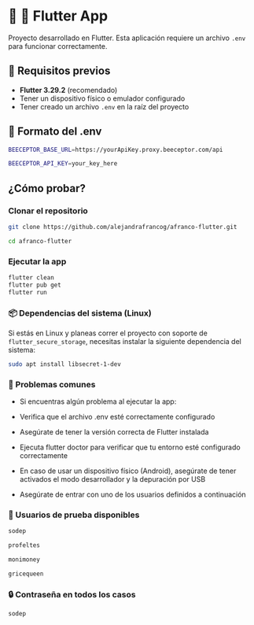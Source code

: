 # 📱 📰 Flutter App

Proyecto desarrollado en Flutter. Esta aplicación requiere un archivo `.env` para funcionar correctamente.

## 🚀 Requisitos previos

- **Flutter 3.29.2** (recomendado)
- Tener un dispositivo físico o emulador configurado
- Tener creado un archivo `.env` en la raíz del proyecto

## 📝 Formato del .env

```bash
BEECEPTOR_BASE_URL=https://yourApiKey.proxy.beeceptor.com/api

BEECEPTOR_API_KEY=your_key_here
```

## ¿Cómo probar?

### Clonar el repositorio

```bash
git clone https://github.com/alejandrafrancog/afranco-flutter.git

cd afranco-flutter

```
### Ejecutar la app
```bash
flutter clean
flutter pub get
flutter run
```
### 📦 Dependencias del sistema (Linux)

Si estás en Linux y planeas correr el proyecto con soporte de `flutter_secure_storage`, necesitas instalar la siguiente dependencia del sistema:

```bash
sudo apt install libsecret-1-dev
```

### 🔧 Problemas comunes
- Si encuentras algún problema al ejecutar la app:

- Verifica que el archivo .env esté correctamente configurado

- Asegúrate de tener la versión correcta de Flutter instalada

- Ejecuta flutter doctor para verificar que tu entorno esté configurado correctamente

- En caso de usar un dispositivo físico (Android), asegúrate de tener activados
el modo desarrollador y la depuración por USB

- Asegúrate de entrar con uno de los usuarios definidos a continuación

### 👥 Usuarios de prueba disponibles
```bash
sodep
```
```bash
profeltes
```
```bash
monimoney
```
```bash
gricequeen
```
### 🔒 Contraseña en todos los casos

```bash
sodep
```
